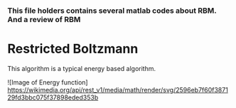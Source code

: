 ### This file holders contains several matlab codes about RBM. And a review of RBM

# Restricted Boltzmann

This algorithm is a typical energy based algorithm.

![Image of Energy function]
https://wikimedia.org/api/rest_v1/media/math/render/svg/2596eb7f60f387129fd3bbc075f37898eded353b
